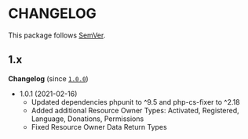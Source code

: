 # CHANGELOG

This package follows [SemVer](http://semver.org/).

## 1.x

**Changelog** (since [`1.0.0`](https://github.com/itsmestevieg/oauth2-nitrado/compare/1.0.0...1.0.0))

- 1.0.1 (2021-02-16)
  - Updated dependencies phpunit to ^9.5 and php-cs-fixer to ^2.18
  - Added additional Resource Owner Types: Activated, Registered, Language, Donations, Permissions
  - Fixed Resource Owner Data Return Types
